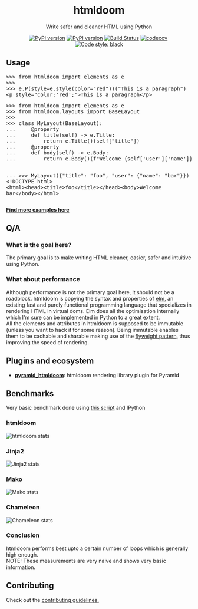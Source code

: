 <div><h1 align="center">htmldoom</h1><p align="center">Write safer and cleaner HTML using Python</p><p align="center"><span><a href="https://pypi.org/project/htmldoom"><img src="https://img.shields.io/pypi/v/htmldoom.svg" alt="PyPI version" /></a></span>&nbsp;<span><a href="https://pypi.org/project/htmldoom"><img src="https://img.shields.io/pypi/pyversions/htmldoom.svg" alt="PyPI version" /></a></span>&nbsp;<span><a href="https://travis-ci.org/sayanarijit/htmldoom"><img src="https://travis-ci.org/sayanarijit/htmldoom.svg?branch=master" alt="Build Status" /></a></span>&nbsp;<span><a href="https://codecov.io/gh/sayanarijit/htmldoom"><img src="https://codecov.io/gh/sayanarijit/htmldoom/branch/master/graph/badge.svg" alt="codecov" /></a></span>&nbsp;<span><a href="https://github.com/python/black"><img src="https://img.shields.io/badge/code%20style-black-000000.svg" alt="Code style: black" /></a></span></p><p><h2>Usage</h2><p><pre>&gt;&gt;&gt; from htmldoom import elements as e
&gt;&gt;&gt; 
&gt;&gt;&gt; e.P(style=e.style(color=&quot;red&quot;))(&quot;This is a paragraph&quot;)
&lt;p style=&quot;color:&#x27;red&#x27;;&quot;&gt;This is a paragraph&lt;/p&gt;</pre></p><p><pre>&gt;&gt;&gt; from htmldoom import elements as e
&gt;&gt;&gt; from htmldoom.layouts import BaseLayout
&gt;&gt;&gt; 
&gt;&gt;&gt; class MyLayout(BaseLayout):
...     @property
...     def title(self) -&gt; e.Title:
...         return e.Title()(self[&quot;title&quot;])
...     @property
...     def body(self) -&gt; e.Body:
...         return e.Body()(f&quot;Welcome {self[&#x27;user&#x27;][&#x27;name&#x27;]}&quot;)

... 
&gt;&gt;&gt; MyLayout({&quot;title&quot;: &quot;foo&quot;, &quot;user&quot;: {&quot;name&quot;: &quot;bar&quot;}})
&lt;!DOCTYPE html&gt;
&lt;html&gt;&lt;head&gt;&lt;title&gt;foo&lt;/title&gt;&lt;/head&gt;&lt;body&gt;Welcome bar&lt;/body&gt;&lt;/html&gt;</pre></p><p><a href="https://github.com/sayanarijit/htmldoom/tree/master/examples"><b>Find more examples here</b></a></p></p><p><h2>Q/A</h2><h3>What is the goal here?</h3><p>The primary goal is to make writing HTML cleaner, easier, safer and intuitive using Python.</p><h3>What about performance</h3><p>Although performance is not the primary goal here, it should not be a roadblock. htmldoom is copying the syntax and properties of <a href="https://elm-lang.org">elm</a>, an existing fast and purely functional programming language that specializes in rendering HTML in virtual doms. Elm does all the optimisation internally which I&#x27;m sure can be implemented in Python to a great extent.<br />All the elements and attributes in htmldoom is supposed to be immutable (unless you want to hack it for some reason). Being immutable enables them to be cachable and sharable making use of the <a href="https://en.wikipedia.org/wiki/Flyweight_pattern">flyweight pattern</a>, thus improving the speed of rendering.</p></p><p><h2>Plugins and ecosystem</h2><p><ul><li><a href="https://github.com/sayanarijit/pyramid_htmldoom"><b>pyramid_htmldoom</b></a><span>: htmldoom rendering library plugin for Pyramid</span></li></ul></p></p><p><h2>Benchmarks</h2><p>Very basic benchmark done using <a href="https://github.com/sayanarijit/htmldoom/blob/master/benchmark/general.py">this script</a> and IPython</p><p><h3>htmldoom</h3><img src="https://thepracticaldev.s3.amazonaws.com/i/6dmd4r7lgoqu9wrv4wr9.png" alt="htmldoom stats" /></p><p><h3>Jinja2</h3><img src="https://thepracticaldev.s3.amazonaws.com/i/hvvuvybfk5jved6trinr.png" alt="Jinja2 stats" /></p><p><h3>Mako</h3><img src="https://thepracticaldev.s3.amazonaws.com/i/xyzdag8221qzoohz1tx9.png" alt="Mako stats" /></p><p><h3>Chameleon</h3><img src="https://thepracticaldev.s3.amazonaws.com/i/0j49ln7pa62ivhqzkkuq.png" alt="Chameleon stats" /></p><h3>Conclusion</h3><p>htmldoom performs best upto a certain number of loops which is generally high enough.<br />NOTE: These measurements are very naive and shows very basic information.</p></p><p><h2>Contributing</h2><p>Check out the <a href="https://github.com/sayanarijit/htmldoom/tree/master/CONTRIBUTING.md"> contributing guidelines.</a></p></p></div>
